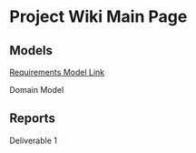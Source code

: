 # Project Wiki Main Page
## Models
[Requirements Model Link](https://github.com/McGill-ECSE321-Fall2022/project-group-15/wiki/Requirements-Model-Page)

Domain Model
## Reports
Deliverable 1